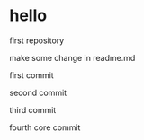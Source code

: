 # hello
first repository

make some change in readme.md

first commit

second commit

third commit

fourth core commit

